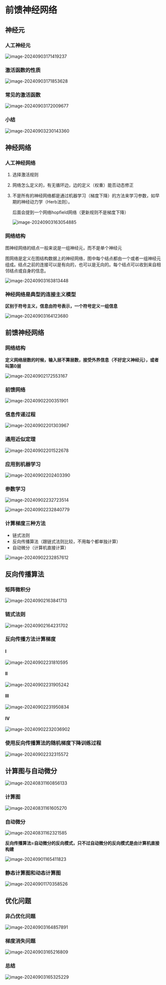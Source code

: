 # 前馈神经网络

## 神经元

### 人工神经元

![image-20240903171419237](../../Image/image-20240903171419237.png)

### 激活函数的性质

![image-20240903171853628](../../Image/image-20240903171853628.png)

### 常见的激活函数

![image-20240903172009677](../../Image/image-20240903172009677.png)

### 小结

![image-20240903230143360](../../Image/image-20240903230143360.png)

## 神经网络

### 人工神经网络

1. 选择激活规则

2. 网络怎么定义的，有无循环边，边的定义（权重）能否动态修正

3. 不是所有的神经网络都是通过机器学习（梯度下降）的方法来学习参数，如早期的神经动力学（Herb法则）。

   后面会提到一个网络hopfield网络（更新规则不是梯度下降）
   
   ![image-20240903163054885](../../Image/image-20240903163054885.png)

### 网络结构

图神经网络的结点一般来说是一组神经元，而不是单个神经元

图网络是定义在图结构数据上的神经网络，图中每个结点都由一个或者一组神经元组成。结点之前的连接可以是有向的，也可以是无向的。每个结点可以收到来自相邻结点或自身的信息。

![image-20240903163813448](../../Image/image-20240903163813448.png)

### 神经网络是典型的连接主义模型

**区别于符号主义，信息由符号表示，一个符号定义一组信息**

![image-20240903164123680](../../Image/image-20240903164123680.png)

## 前馈神经网络

### 网络结构

**定义网络层数的时候，输入层不算层数，接受外界信息（不好定义神经元），或者叫第0层**

![image-20240902172553167](../../Image/image-20240902172553167.png)

### 前馈网络

![image-20240902200351901](../../Image/image-20240902200351901.png)

### 信息传递过程

![image-20240902201303967](../../Image/image-20240902201303967.png)

### 通用近似定理

![image-20240902201522678](../../Image/image-20240902201522678.png)

### 应用到机器学习

![image-20240902202403390](../../Image/image-20240902202403390.png)

### 参数学习

![image-20240902232723514](../../Image/image-20240902232723514.png)

![image-20240902232840779](../../Image/image-20240902232840779.png)

### 计算梯度三种方法

- 链式法则
- 反向传播算法（跟链式法则比较，不用每个都单独计算）
- 自动微分（计算机直接计算）

![image-20240902232857612](../../Image/image-20240902232857612.png)

## 反向传播算法

### 矩阵微积分

![image-20240902163841713](../../Image/image-20240902163841713.png)

### 链式法则

![image-20240902164231702](../../Image/image-20240902164231702.png)

### 反向传播方法计算梯度

#### Ⅰ

![image-20240902231810595](../../Image/image-20240902231810595.png)

#### Ⅱ

![image-20240902231905242](../../Image/image-20240902231905242.png)
#### Ⅲ

![image-20240902231950834](../../Image/image-20240902231950834.png)

#### Ⅳ

![image-20240902232036902](../../Image/image-20240902232036902.png)

### 使用反向传播算法的随机梯度下降训练过程

![image-20240902232315572](../../Image/image-20240902232315572.png)

## 计算图与自动微分

![image-20240831160856133](../../Image/image-20240831160856133.png)



### 计算图

![image-20240831161605270](../../Image/image-20240831161605270.png)

### 自动微分

![image-20240831162321585](../../Image/image-20240831162321585.png)

**反向传播算法=自动微分的反向模式，只不过自动微分的反向模式是由计算机直接构建**

![image-20240901165411823](../../Image/image-20240901165411823.png)

### 静态计算图和动态计算图

![image-20240901170358526](../../Image/image-20240901170358526.png)

## 优化问题

### 非凸优化问题

![image-20240903164857891](../../Image/image-20240903164857891.png)

### 梯度消失问题

![image-20240903165216809](../../Image/image-20240903165216809.png)

### 总结

![image-20240903165325229](../../Image/image-20240903165325229.png)
